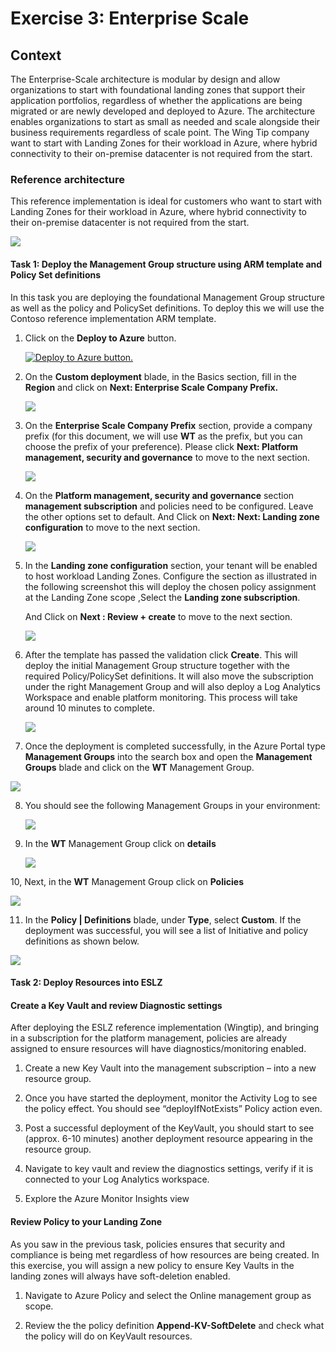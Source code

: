 # Exercise 3: Enterprise Scale

## Context

The Enterprise-Scale architecture is modular by design and allow organizations to start with foundational landing zones that support their application portfolios, regardless of whether the applications are being migrated or are newly developed and deployed to Azure. The architecture enables organizations to start as small as needed and scale alongside their business requirements regardless of scale point.
The Wing Tip company want to start with Landing Zones for their workload in Azure, where hybrid connectivity to their on-premise datacenter is not required from the start. 

### Reference architecture

This reference implementation is ideal for customers who want to start with Landing Zones for their workload in Azure, where hybrid connectivity to their on-premise datacenter is not required from the start.

![](images/Refarch-MG.png) 

#### Task 1: Deploy the Management Group structure using ARM template and Policy Set definitions

In this task you are deploying the foundational Management Group structure as well as the policy and PolicySet definitions. To deploy this we will use the Contoso reference implementation ARM template.

1. Click on the **Deploy to Azure** button.

   [![Deploy to Azure button.](images/azure-deploy-button-small.png "Deploy to Azure")](https://portal.azure.com/#blade/Microsoft_Azure_CreateUIDef/CustomDeploymentBlade/uri/https%3A%2F%2Fraw.githubusercontent.com%2FAzure%2FEnterprise-Scale%2Fmain%2Fdocs%2Freference%2Fwingtip%2FarmTemplates%2Fes-foundation.json/createUIDefinitionUri/https%3A%2F%2Fraw.githubusercontent.com%2FAzure%2FEnterprise-Scale%2Fmain%2Fdocs%2Freference%2Fwingtip%2FarmTemplates%2Fportal-es-foundation.json)

2. On the **Custom deployment** blade, in the Basics section, fill in the **Region** and click on **Next: Enterprise Scale Company Prefix.**

   ![](images/Ex3-dep-1.png) 

3. On the **Enterprise Scale Company Prefix** section, provide a company prefix (for this document, we will use **WT** as the prefix, but you can choose the prefix of your preference). Please click **Next: Platform management, security and governance** to move to the next section.

   ![](images/Ex3-dep-2.png) 
   
4. On the **Platform management, security and governance** section **management subscription** and policies need to be configured. Leave the other options set to default.
    And Click on **Next: Next: Landing zone configuration** to move to the next section.
    
   ![](images/Ex3-dep-3.png) 

5. In the **Landing zone configuration** section, your tenant will be enabled to host workload Landing Zones. Configure the section as illustrated in the following screenshot this will deploy the chosen policy assignment at the Landing Zone scope ,Select the **Landing zone subscription**.

   And Click on **Next : Review + create** to move to the next section.
   
   ![](images/Ex3-dep-4.png) 
  
6. After the template has passed the validation click **Create**. This will deploy the initial Management Group structure together with the required Policy/PolicySet definitions. It will also move the subscription under the right Management Group and will also deploy a Log Analytics Workspace and enable platform monitoring. This process will take around 10 minutes to complete. 

   ![](images/Ex3-dep-5.png) 

7. Once the deployment is completed successfully, in the Azure Portal type **Management Groups** into the search box and open the **Management Groups** blade and click on the **WT** Management Group. 

  ![](images/ex3-WT.png) 

8. You should see the following Management Groups in your environment:
   
   ![](images/ex3-mgroups.png) 

9. In the **WT** Management Group click on **details**
   
   ![](images/ex3-mgdetails.png) 

10, Next, in the **WT** Management Group click on **Policies** 

   ![](images/ex3-WTpolicy.png) 

11. In the **Policy | Definitions** blade, under **Type**, select **Custom**. If the deployment was successful, you will see a list of Initiative and policy definitions as shown below.
   
  ![](images/ex3-MGpolicy.png) 

#### Task 2: Deploy Resources into ESLZ

#### Create a Key Vault and review Diagnostic settings

After deploying the ESLZ reference implementation (Wingtip), and bringing in a subscription for the platform management, policies are already assigned to ensure resources will have diagnostics/monitoring enabled.

1. Create a new Key Vault into the management subscription – into a new resource group.

2. Once you have started the deployment, monitor the Activity Log to see the policy effect. You should see “deployIfNotExists” Policy action even. 

3. Post a successful deployment of the KeyVault, you should start to see (approx. 6-10 minutes) another deployment resource appearing in the resource group.

4. Navigate to key vault and review the diagnostics settings, verify  if it is connected to your Log Analytics workspace.

5. Explore the Azure Monitor Insights view

#### Review Policy to your Landing Zone

As you saw in the previous task, policies ensures that security and compliance is being met regardless of how resources are being created. In this exercise, you will assign a new policy to ensure Key Vaults in the landing zones will always have soft-deletion enabled.

1. Navigate to Azure Policy and select the Online management group as scope.

2. Review the the policy definition **Append-KV-SoftDelete** and check what the policy will do on KeyVault resources.



